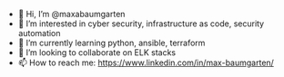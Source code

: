 - 👋 Hi, I’m @maxabaumgarten
- 👀 I’m interested in cyber security, infrastructure as code, security automation
- 🌱 I’m currently learning python, ansible, terraform
- 💞️ I’m looking to collaborate on ELK stacks
- 📫 How to reach me: https://www.linkedin.com/in/max-baumgarten/

<!---
maxabaumgarten/maxabaumgarten is a ✨ special ✨ repository because its `README.md` (this file) appears on your GitHub profile.
You can click the Preview link to take a look at your changes.
--->
